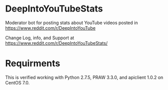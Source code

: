 # DeepIntoYouTubeStats
Moderator bot for posting stats about YouTube videos posted in https://www.reddit.com/r/DeepIntoYouTube

Change Log, info, and Support at https://www.reddit.com/r/DeepIntoYouTubeStats/


# Requirments

This is verified working with Python 2.7.5, PRAW 3.3.0, and apiclient 1.0.2 on CentOS 7.0.
